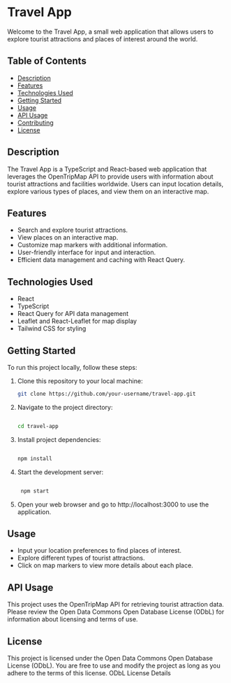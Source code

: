 # Travel App

Welcome to the Travel App, a small web application that allows users to explore tourist attractions and places of interest around the world.

## Table of Contents

- [Description](#description)
- [Features](#features)
- [Technologies Used](#technologies-used)
- [Getting Started](#getting-started)
- [Usage](#usage)
- [API Usage](#api-usage)
- [Contributing](#contributing)
- [License](#license)

## Description

The Travel App is a TypeScript and React-based web application that leverages the OpenTripMap API to provide users with information about tourist attractions and facilities worldwide. Users can input location details, explore various types of places, and view them on an interactive map.

## Features

- Search and explore tourist attractions.
- View places on an interactive map.
- Customize map markers with additional information.
- User-friendly interface for input and interaction.
- Efficient data management and caching with React Query.

## Technologies Used

- React
- TypeScript
- React Query for API data management
- Leaflet and React-Leaflet for map display
- Tailwind CSS for styling

## Getting Started

To run this project locally, follow these steps:

1. Clone this repository to your local machine:

   ```bash
   git clone https://github.com/your-username/travel-app.git

2. Navigate to the project directory:

    ```bash

   cd travel-app

3. Install project dependencies:

   ```bash

   npm install

4. Start the development server:

   ```bash

    npm start

5. Open your web browser and go to http://localhost:3000 to use the application.

## Usage

- Input your location preferences to find places of interest.
- Explore different types of tourist attractions.
- Click on map markers to view more details about each place.

## API Usage

This project uses the OpenTripMap API for retrieving tourist attraction data. Please review the Open Data Commons Open Database License (ODbL) for information about licensing and terms of use.

## License

This project is licensed under the Open Data Commons Open Database License (ODbL). You are free to use and modify the project as long as you adhere to the terms of this license. ODbL License Details
